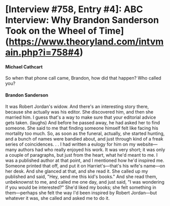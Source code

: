 # [Interview #758, Entry #4]: ABC Interview: Why Brandon Sanderson Took on the Wheel of Time](https://www.theoryland.com/intvmain.php?i=758#4)

#### Michael Cathcart

So when that phone call came, Brandon, how did that happen? Who called you?

#### Brandon Sanderson

It was Robert Jordan's widow. And there's an interesting story there, because she actually was his editor. She discovered him, and then she married him. I guess that's a way to make sure that your editorial advice gets taken. (laughs) And before he passed away, he had asked her to find someone. She said to me that finding someone himself felt like facing his mortality too much. So, as soon as the funeral, actually, she started hunting, and a bunch of names were bandied about, and just through kind of a freak series of coincidences. . . I had written a eulogy for him on my website—many authors had who really enjoyed his work. It was very short; it was only a couple of paragraphs, but just from the heart, what he'd meant to me. I was a published author at that point, and I mentioned how he'd inspired me. Someone printed that off, and put it on Harriet's—that's his wife's name—on her desk. And she glanced at that, and she read it. She called up my published and said, "Hey, send me this kid's books." And she read them, unbeknownst to me, and called me one day, and just said, "I was wondering if you would be interested?" She'd liked my books; she felt something in them—perhaps she felt the way I'd been inspired by Robert Jordan—but whatever it was, she called and asked me to do it.

